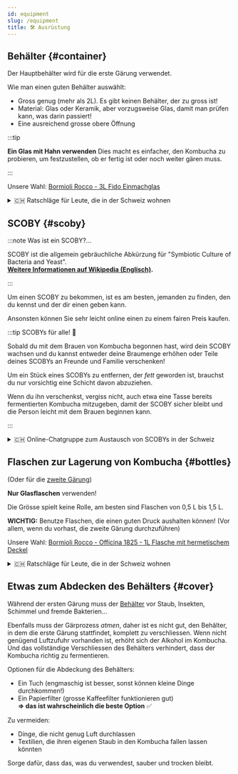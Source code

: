```yaml
---
id: equipment
slug: /equipment
title: 🛠 Ausrüstung
---
```


## Behälter {#container}

Der Hauptbehälter wird für die erste Gärung verwendet.

Wie man einen guten Behälter auswählt:

-   Gross genug (mehr als 2L). Es gibt keinen Behälter, der zu gross ist!
-   Material: Glas oder Keramik, aber vorzugsweise Glas, damit man prüfen kann, was darin passiert!
-   Eine ausreichend grosse obere Öffnung

:::tip

**Ein Glas mit Hahn verwenden** Dies macht es einfacher, den Kombucha zu probieren, um
festzustellen, ob er fertig ist oder noch weiter gären muss.

:::

Unsere Wahl:
[Bormioli Rocco - 3L Fido Einmachglas](https://www.bormiolirocco.com/en/product/264/jar-101-1-2-oz-fido)

<details>
<summary>🇨🇭 Ratschläge für Leute, die in der Schweiz wohnen</summary>

Das **Bormioli Rocco - 3L Fido Einmachglas** kann leicht in (grossen) MIGROS-Filialen gekauft
werden. [Link](https://produkte.migros.ch/bormioli-rocco-einmachglas-fido-703723200000).

</details>

## SCOBY {#scoby}

:::note Was ist ein SCOBY?...

SCOBY ist die allgemein gebräuchliche Abkürzung für "Symbiotic Culture of Bacteria and Yeast". <br/>
**[Weitere Informationen auf Wikipedia (Englisch)](https://en.wikipedia.org/wiki/SCOBY).**

:::

Um einen SCOBY zu bekommen, ist es am besten, jemanden zu finden, den du kennst und der dir einen
geben kann.

Ansonsten können Sie sehr leicht online einen zu einem fairen Preis kaufen.

:::tip SCOBYs für alle! 🎁

Sobald du mit dem Brauen von Kombucha begonnen hast, wird dein SCOBY wachsen und du kannst entweder
deine Braumenge erhöhen oder Teile deines SCOBYs an Freunde und Familie verschenken!

Um ein Stück eines SCOBYs zu entfernen, der _fett_ geworden ist, brauchst du nur vorsichtig eine
Schicht davon abzuziehen.

Wenn du ihn verschenkst, vergiss nicht, auch etwa eine Tasse bereits fermentierten Kombucha
mitzugeben, damit der SCOBY sicher bleibt und die Person leicht mit dem Brauen beginnen kann.

:::

<details>
<summary>🇨🇭 Online-Chatgruppe zum Austausch von SCOBYs in der Schweiz</summary>

Treten Sie [dieser Telegram-Gruppe](https://t.me/scobysch) bei, um kostenlose SCOBYs zu finden und
zu teilen!

![t.me/scobysch QR code](./../../../../static/img/t.me-scobysch.jpeg)

</details>

## Flaschen zur Lagerung von Kombucha {#bottles}

(Oder für die [zweite Gärung](/2nd-fermentation))

**Nur Glasflaschen** verwenden!

Die Grösse spielt keine Rolle, am besten sind Flaschen von 0,5 L bis 1,5 L.

**WICHTIG:** Benutze Flaschen, die einen guten Druck aushalten können! (Vor allem, wenn du vorhast,
die zweite Gärung durchzuführen)

Unsere Wahl:
[Bormioli Rocco - Officina 1825 - 1L Flasche mit hermetischem Deckel](https://www.bormiolirocco.com/en/product/566/bottle-with-hermetic-lid-37-1-4-oz-officina-1825)

<details>
<summary>🇨🇭 Ratschläge für Leute, die in der Schweiz wohnen</summary>

Die **Bormioli Rocco - Officina 1825** Flasche kann man leicht in (grossen) MIGROS-Filialen finden.
[Link](https://produkte.migros.ch/bormioli-rocco-flasche-officina).

</details>

## Etwas zum Abdecken des Behälters {#cover}

Während der ersten Gärung muss der [Behälter](/equipment#container) vor Staub, Insekten, Schimmel
und fremde Bakterien...

Ebenfalls muss der Gärprozess _atmen_, daher ist es nicht gut, den Behälter, in dem die erste Gärung
stattfindet, komplett zu verschliessen. Wenn nicht genügend Luftzufuhr vorhanden ist, erhöht sich
der Alkohol im Kombucha. Und das vollständige Verschliessen des Behälters verhindert, dass der
Kombucha richtig zu fermentieren.

Optionen für die Abdeckung des Behälters:

-   Ein Tuch (engmaschig ist besser, sonst können kleine Dinge durchkommen!)
-   Ein Papierfilter (grosse Kaffeefilter funktionieren gut) <br/>**=> das ist wahrscheinlich die
    beste Option** ✅

Zu vermeiden:

-   Dinge, die nicht genug Luft durchlassen
-   Textilien, die ihren eigenen Staub in den Kombucha fallen lassen könnten

Sorge dafür, dass das, was du verwendest, sauber und trocken bleibt.
